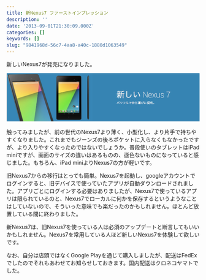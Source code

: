 ```yaml
---
title: 新Nexus7 ファーストインプレッション
description: ''
date: '2013-09-01T21:30:09.000Z'
categories: []
keywords: []
slug: "9841968d-56c7-4aa8-a40c-1880d1063549"
---
```

新しいNexus7が発売になりました。

![](0__xT9JujnPiAGApyd6.png)

触ってみましたが、前の世代のNexus7より薄く、小型化し、より片手で持ちやすくなりました。これまでもジーンズの後ろポケットに入らなくもなかったですが、より入りやすくなったのではないでしょうか。普段使いのタブレットはiPad miniですが、画面のサイズの違いはあるものの、遜色ないものになっていると感じました。もちろん、iPad miniよりNexus7の方が軽いです。

旧Nexus7からの移行はとっても簡単。Nexus7を起動し、googleアカウントでログインすると、旧デバイスで使っていたアプリが自動ダウンロードされました。アプリごとにログインする必要はありましたが、Nexus7で使っているアプリは限られているのと、Nexus7でローカルに何かを保存するというようなことはしていないので、そういった意味でも楽だったのかもしれません。ほとんど放置している間に終わりました。

新Nexus7は、旧Nexus7を使っている人は必須のアップデートと断言してもいいかもしれません。Nexus7を常用している人ほど新しいNexus7を体験して欲しいです。

なお、自分は店頭ではなくGoogle Playを通じて購入しましたが、配送はFedExでしたのでそれもあわせてお知らせしておきます。国内配送はクロネコヤマトでした。